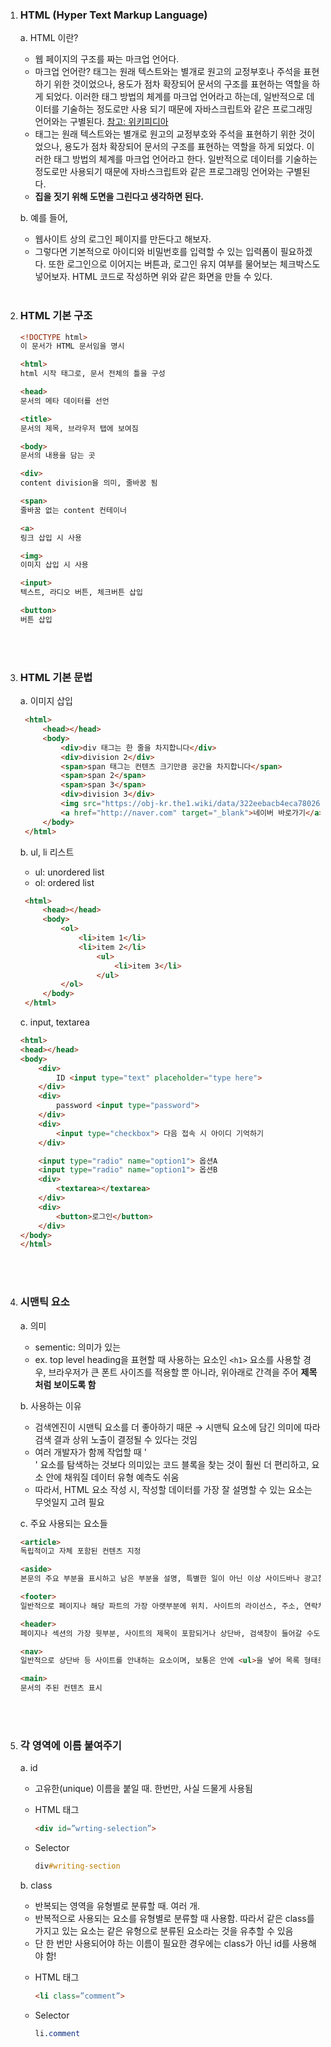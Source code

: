 1. ### **HTML (Hyper Text Markup Language)**<p>
   a. HTML 이란?
    - 웹 페이지의 구조를 짜는 마크업 언어다.
    - 마크업 언어란? 태그는 원래 텍스트와는 별개로 원고의 교정부호나 주석을 표현하기 위한 것이었으나, 용도가 점차 확장되어 문서의 구조를 표현하는 역할을 하게 되었다. 이러한 태그 방법의 체계를 마크업 언어라고 하는데, 일반적으로 데이터를 기술하는 정도로만 사용 되기 때문에 자바스크립트와 같은 프로그래밍 언어와는 구별된다. [참고: 위키피디아](https://ko.wikipedia.org/wiki/%EB%A7%88%ED%81%AC%EC%97%85_%EC%96%B8%EC%96%B4)
    - 태그는 원래 텍스트와는 별개로 원고의 교정부호와 주석을 표현하기 위한 것이었으나, 용도가 점차 확장되어 문서의 구조를 표현하는 역할을 하게 되었다. 이러한 태그 방법의 체계를 마크업 언어라고 한다. 일반적으로 데이터를 기술하는 정도로만 사용되기 때문에 자바스크립트와 같은 프로그래밍 언어와는 구별된다.
    - **집을 짓기 위해 도면을 그린다고 생각하면 된다.** <p>

    b. 예를 들어, <br/>
    - 웹사이트 상의 로그인 페이지를 만든다고 해보자.
    - 그렇다면 기본적으로 아이디와 비밀번호를 입력할 수 있는 입력폼이 필요하겠다. 또한 로그인으로 이어지는 버튼과, 로그인 유지 여부를 물어보는 체크박스도 넣어보자. HTML 코드로 작성하면 위와 같은 화면을 만들 수 있다. <br/><br/>
  
2. ### **HTML 기본 구조**<p>
    ```html
    <!DOCTYPE html> 
    이 문서가 HTML 문서임을 명시

    <html>
    html 시작 태그로, 문서 전체의 틀을 구성

    <head>
    문서의 메타 데이터를 선언

    <title>
    문서의 제목, 브라우저 탭에 보여짐

    <body>
    문서의 내용을 담는 곳

    <div>
    content division을 의미, 줄바꿈 됨

    <span>
    줄바꿈 없는 content 컨테이너

    <a>
    링크 삽입 시 사용

    <img>
    이미지 삽입 시 사용

    <input>
    텍스트, 라디오 버튼, 체크버튼 삽입

    <button>
    버튼 삽입
    ```
    <br/><br/>

3. ### **HTML 기본 문법**<p>
    a. 이미지 삽입
   ```html
    <html>
        <head></head>
        <body>
            <div>div 태그는 한 줄을 차지합니다</div>
            <div>division 2</div>
            <span>span 태그는 컨텐츠 크기만큼 공간을 차지합니다</span>
            <span>span 2</span>
            <span>span 3</span>
            <div>division 3</div>
            <img src="https://obj-kr.the1.wiki/data/322eebacb4eca78026616d703becbd9828ecb9b4ecb9b4ec98a4ed9484eba08ceca68820eab3b5ec8b9dec82aceca784292e706e67.png">
            <a href="http://naver.com" target="_blank">네이버 바로가기</a>
        </body>
    </html>
   ```
   b. ul, li 리스트
   - ul: unordered list
   - ol: ordered list <p>
   ```html
    <html>
        <head></head>
        <body>
            <ol>
                <li>item 1</li>
                <li>item 2</li>
                    <ul>
                        <li>item 3</li>
                    </ul>
            </ol>
        </body>
    </html>
   ```
    c. input, textarea
    ```html
    <html>
    <head></head>
    <body>
        <div>
            ID <input type="text" placeholder="type here">
        </div>
        <div>
            password <input type="password">
        </div>
        <div>
            <input type="checkbox"> 다음 접속 시 아이디 기억하기
        </div>

        <input type="radio" name="option1"> 옵션A
        <input type="radio" name="option1"> 옵션B
        <div>
            <textarea></textarea>
        </div>
        <div>
            <button>로그인</button>
        </div>
    </body>
    </html>
    ```
    <br/><br/>

4. ### **시맨틱 요소**<p>
    a. 의미
    - sementic: 의미가 있는
    - ex. top level heading을 표현할 때 사용하는 요소인 `<h1>` 요소를 사용할 경우, 브라우저가 큰 폰트 사이즈를 적용할 뿐 아니라, 위아래로 간격을 주어 **제목처럼 보이도록 함** <p>

    b. 사용하는 이유
    - 검색엔진이 시맨틱 요소를 더 좋아하기 때문 → 시맨틱 요소에 담긴 의미에 따라 검색 결과 상위 노출이 결정될 수 있다는 것임
    - 여러 개발자가 함께 작업할 때 '<div>' 요소를 탐색하는 것보다 의미있는 코드 블록을 찾는 것이 훨씬 더 편리하고, 요소 안에 채워질 데이터 유형 예측도 쉬움
    - 따라서, HTML 요소 작성 시, 작성할 데이터를 가장 잘 설명할 수 있는 요소는 무엇일지 고려 필요 <p>
    
    c. 주요 사용되는 요소들
    ```html
    <article>
    독립적이고 자체 포함된 컨텐츠 지정

    <aside>
    본문의 주요 부분을 표시하고 남은 부분을 설명, 특별한 일이 아닌 이상 사이드바나 광고창 등 중요하지 않은 부분에 사용

    <footer> 
    일반적으로 페이지나 해당 파트의 가장 아랫부분에 위치. 사이트의 라이선스, 주소, 연락처를 넣을 때 사용

    <header>
    페이지나 섹션의 가장 윗부분, 사이트의 제목이 포함되거나 상단바, 검색창이 들어갈 수도

    <nav>
    일반적으로 상단바 등 사이트를 안내하는 요소이며, 보통은 안에 <ul>을 넣어 목록 형태로 사용
    
    <main>
    문서의 주된 컨텐츠 표시
    ```
    <br/><br/>
    
5. ### **각 영역에 이름 붙여주기** <p></p>
    a. id
    - 고유한(unique) 이름을 붙일 때. 한번만, 사실 드물게 사용됨 <p>
    - HTML 태그 <p>
        ```html 
        <div id=”wrting-selection”>
        ```
    - Selector <p>
        ```css 
        div#writing-section
        ```
    b. class
    - 반복되는 영역을 유형별로 분류할 때. 여러 개.
    - 반복적으로 사용되는 요소를 유형별로 분류할 때 사용함. 따라서 같은 class를 가지고 있는 요소는 같은 유형으로 분류된 요소라는 것을 유추할 수 있음
    - 단 한 번만 사용되어야 하는 이름이 필요한 경우에는 class가 아닌 id를 사용해야 함! <p>
    - HTML 태그 <p>
        ```html 
        <li class=”comment”>
        ```
    - Selector <p>
        ```css 
        li.comment
        ```
    